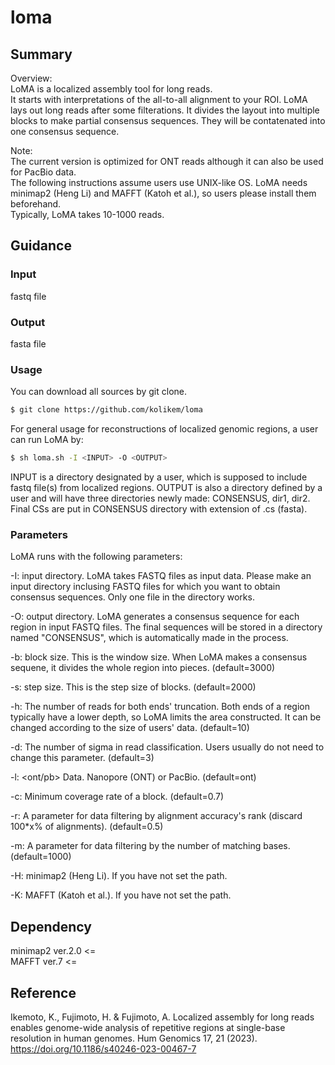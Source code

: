 # loma

## Summary
Overview:  
LoMA is a localized assembly tool for long reads.  
It starts with interpretations of the all-to-all alignment to your ROI. LoMA lays out long reads after some filterations. It divides the layout into multiple blocks to make partial consensus sequences. They will be contatenated into one consensus sequence.

Note:  
The current version is optimized for ONT reads although it can also be used for PacBio data.  
The following instructions assume users use UNIX-like OS. LoMA needs minimap2 (Heng Li) and MAFFT (Katoh et al.), so users please install them beforehand.  
Typically, LoMA takes 10-1000 reads.

## Guidance
### Input
fastq file
### Output
fasta file
### Usage
You can download all sources by git clone.
```sh
$ git clone https://github.com/kolikem/loma
```
For general usage for reconstructions of localized genomic regions, a user can run LoMA by:
```sh
$ sh loma.sh -I <INPUT> -O <OUTPUT>
```
INPUT is a directory designated by a user, which is supposed to include fastq file(s) from localized regions.
OUTPUT is also a directory defined by a user and will have three directories newly made: CONSENSUS, dir1, dir2. Final CSs are put in CONSENSUS directory with extension of .cs (fasta).
### Parameters
LoMA runs with the following parameters:  
  
-I: <PATH> input directory. LoMA takes FASTQ files as input data. Please make an input directory inclusing FASTQ files for which you want to obtain consensus sequences. Only one file in the directory works.  
  
-O: <PATH> output directory. LoMA generates a consensus sequence for each region in input FASTQ files. The final sequences will be stored in a directory named "CONSENSUS", which is automatically made in the process.  
  
-b: <INT> block size. This is the window size. When LoMA makes a consensus sequene, it divides the whole region into pieces. (default=3000)  
  
-s: <INT> step size. This is the step size of blocks. (default=2000)  
  
-h: <INT> The number of reads for both ends' truncation. Both ends of a region typically have a lower depth, so LoMA limits the area constructed. It can be changed according to the size of users' data. (default=10)  
  
-d: <INT> The number of sigma in read classification. Users usually do not need to change this parameter. (default=3)  
  
-l: <ont/pb> Data. Nanopore (ONT) or PacBio. (default=ont)  
  
-c: <INT> Minimum coverage rate of a block. (default=0.7)  
  
-r: <FLOAT> A parameter for data filtering by alignment accuracy's rank (discard 100*x% of alignments). (default=0.5)  

-m: <INT> A parameter for data filtering by the number of matching bases. (default=1000)  
  
-H: <PATH> minimap2 (Heng Li). If you have not set the path.  
  
-K: <PATH> MAFFT (Katoh et al.). If you have not set the path.  

## Dependency
minimap2 ver.2.0 <=  
MAFFT ver.7 <=

## Reference
Ikemoto, K., Fujimoto, H. & Fujimoto, A. Localized assembly for long reads enables genome-wide analysis of repetitive regions at single-base resolution in human genomes. Hum Genomics 17, 21 (2023). https://doi.org/10.1186/s40246-023-00467-7

